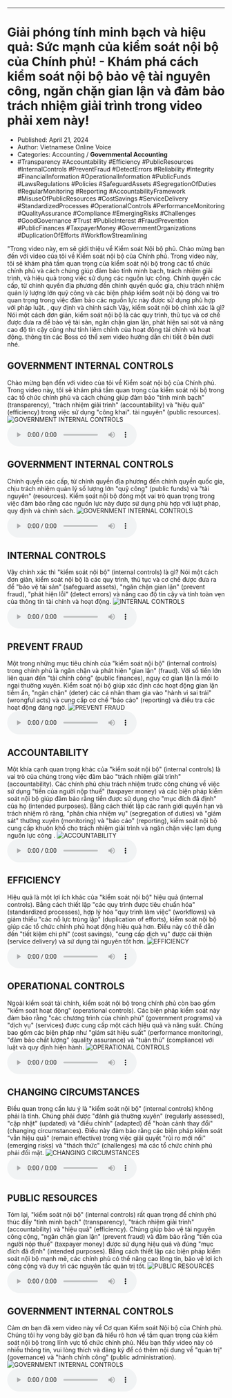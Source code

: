 
---

# Giải phóng tính minh bạch và hiệu quả: Sức mạnh của kiểm soát nội bộ của Chính phủ! - Khám phá cách kiểm soát nội bộ bảo vệ tài nguyên công, ngăn chặn gian lận và đảm bảo trách nhiệm giải trình trong video phải xem này!

- Published: April 21, 2024
- Author: Vietnamese Online Voice
- Categories: Accounting / **Governmental Accounting**
- #Transparency #Accountability #Efficiency #PublicResources #InternalControls #PreventFraud #DetectErrors #Reliability #Integrity #FinancialInformation #OperationalInformation #PublicFunds #LawsRegulations #Policies #SafeguardAssets #SegregationOfDuties #RegularMonitoring #Reporting #AccountabilityFramework #MisuseOfPublicResources #CostSavings #ServiceDelivery #StandardizedProcesses #OperationalControls #PerformanceMonitoring #QualityAssurance #Compliance #EmergingRisks #Challenges #GoodGovernance #Trust #PublicInterest #FraudPrevention #PublicFinances #TaxpayerMoney #GovernmentOrganizations #DuplicationOfEfforts #WorkflowStreamlining

"Trong video này, em sẽ giới thiệu về Kiểm soát Nội bộ phủ. Chào mừng bạn đến với video của tôi về Kiểm soát nội bộ của Chính phủ. Trong video này, tôi sẽ khám phá tầm quan trọng của kiểm soát nội bộ trong các tổ chức chính phủ và cách chúng giúp đảm bảo tính minh bạch, trách nhiệm giải trình, và hiệu quả trong việc sử dụng các nguồn lực công. Chính quyền các cấp, từ chính quyền địa phương đến chính quyền quốc gia, chịu trách nhiệm quản lý lượng lớn quỹ công và các biện pháp kiểm soát nội bộ đóng vai trò quan trọng trong việc đảm bảo các nguồn lực này được sử dụng phù hợp với pháp luật. , quy định và chính sách Vậy, kiểm soát nội bộ chính xác là gì? Nói một cách đơn giản, kiểm soát nội bộ là các quy trình, thủ tục và cơ chế được đưa ra để bảo vệ tài sản, ngăn chặn gian lận, phát hiện sai sót và nâng cao độ tin cậy cũng như tính liêm chính của hoạt động tài chính và hoạt động. thông tin các Boss có thể xem video hướng dẫn chi tiết ở bên dưới nhé.


## GOVERNMENT INTERNAL CONTROLS

Chào mừng bạn đến với video của tôi về Kiểm soát nội bộ của Chính phủ. Trong video này, tôi sẽ khám phá tầm quan trọng của kiểm soát nội bộ trong các tổ chức chính phủ và cách chúng giúp đảm bảo "tính minh bạch" (transparency), "trách nhiệm giải trình" (accountability) và "hiệu quả" (efficiency) trong việc sử dụng "công khai". tài nguyên" (public resources).
![GOVERNMENT INTERNAL CONTROLS](https://http-archiver-apis-production-80.schnworks.com/storage/images/transitions/2024-04-21/transition-16931117486-Montserrat-ExtraBold-7B1FA2.jpg)
<audio controls>
    <source src="https://http-archiver-apis-production-80.schnworks.com/storage/audio/file-12659572316.mp3" type="audio/mpeg">
</audio>



## GOVERNMENT INTERNAL CONTROLS

Chính quyền các cấp, từ chính quyền địa phương đến chính quyền quốc gia, chịu trách nhiệm quản lý số lượng lớn "quỹ công" (public funds) và "tài nguyên" (resources). Kiểm soát nội bộ đóng một vai trò quan trọng trong việc đảm bảo rằng các nguồn lực này được sử dụng phù hợp với luật pháp, quy định và chính sách.
![GOVERNMENT INTERNAL CONTROLS](https://http-archiver-apis-production-80.schnworks.com/storage/images/transitions/2024-04-21/transition--1140947373-Montserrat-Thin-7B1FA2.jpg)
<audio controls>
    <source src="https://http-archiver-apis-production-80.schnworks.com/storage/audio/file-8884642176.mp3" type="audio/mpeg">
</audio>



## INTERNAL CONTROLS

Vậy chính xác thì "kiểm soát nội bộ" (internal controls) là gì? Nói một cách đơn giản, kiểm soát nội bộ là các quy trình, thủ tục và cơ chế được đưa ra để "bảo vệ tài sản" (safeguard assets), "ngăn chặn gian lận" (prevent fraud), "phát hiện lỗi" (detect errors) và nâng cao độ tin cậy và tính toàn vẹn của thông tin tài chính và hoạt động.
![INTERNAL CONTROLS](https://http-archiver-apis-production-80.schnworks.com/storage/images/transitions/2024-04-21/transition--2278753246-Montserrat-ExtraBold-512DA8.jpg)
<audio controls>
    <source src="https://http-archiver-apis-production-80.schnworks.com/storage/audio/file-12804354973.mp3" type="audio/mpeg">
</audio>



## PREVENT FRAUD

Một trong những mục tiêu chính của "kiểm soát nội bộ" (internal controls) trong chính phủ là ngăn chặn và phát hiện "gian lận" (fraud). Với số tiền lớn liên quan đến "tài chính công" (public finances), nguy cơ gian lận là mối lo ngại thường xuyên. Kiểm soát nội bộ giúp xác định các hoạt động gian lận tiềm ẩn, "ngăn chặn" (deter) các cá nhân tham gia vào "hành vi sai trái" (wrongful acts) và cung cấp cơ chế "báo cáo" (reporting) và điều tra các hoạt động đáng ngờ.
![PREVENT FRAUD](https://http-archiver-apis-production-80.schnworks.com/storage/images/transitions/2024-04-21/transition--28050161490-Montserrat-Black-673AB7.jpg)
<audio controls>
    <source src="https://http-archiver-apis-production-80.schnworks.com/storage/audio/file-23007537738.mp3" type="audio/mpeg">
</audio>



## ACCOUNTABILITY

Một khía cạnh quan trọng khác của "kiểm soát nội bộ" (internal controls) là vai trò của chúng trong việc đảm bảo "trách nhiệm giải trình" (accountability). Các chính phủ chịu trách nhiệm trước công chúng về việc sử dụng "tiền của người nộp thuế" (taxpayer money) và các biện pháp kiểm soát nội bộ giúp đảm bảo rằng tiền được sử dụng cho "mục đích đã định" của họ (intended purposes). Bằng cách thiết lập các ranh giới quyền hạn và trách nhiệm rõ ràng, "phân chia nhiệm vụ" (segregation of duties) và "giám sát" thường xuyên (monitoring) và "báo cáo" (reporting), kiểm soát nội bộ cung cấp khuôn khổ cho trách nhiệm giải trình và ngăn chặn việc lạm dụng nguồn lực công .
![ACCOUNTABILITY](https://http-archiver-apis-production-80.schnworks.com/storage/images/transitions/2024-04-21/transition--19655018927-Montserrat-Bold-7B1FA2.jpg)
<audio controls>
    <source src="https://http-archiver-apis-production-80.schnworks.com/storage/audio/file-4509172512.mp3" type="audio/mpeg">
</audio>



## EFFICIENCY

Hiệu quả là một lợi ích khác của "kiểm soát nội bộ" hiệu quả (internal controls). Bằng cách thiết lập "các quy trình được tiêu chuẩn hóa" (standardized processes), hợp lý hóa "quy trình làm việc" (workflows) và giảm thiểu "các nỗ lực trùng lặp" (duplication of efforts), kiểm soát nội bộ giúp các tổ chức chính phủ hoạt động hiệu quả hơn. Điều này có thể dẫn đến "tiết kiệm chi phí" (cost savings), "cung cấp dịch vụ" được cải thiện (service delivery) và sử dụng tài nguyên tốt hơn.
![EFFICIENCY](https://http-archiver-apis-production-80.schnworks.com/storage/images/transitions/2024-04-21/transition--2647339614-Montserrat-SemiBold-004895.jpg)
<audio controls>
    <source src="https://http-archiver-apis-production-80.schnworks.com/storage/audio/file-11401035617.mp3" type="audio/mpeg">
</audio>



## OPERATIONAL CONTROLS

Ngoài kiểm soát tài chính, kiểm soát nội bộ trong chính phủ còn bao gồm "kiểm soát hoạt động" (operational controls). Các biện pháp kiểm soát này đảm bảo rằng "các chương trình của chính phủ" (government programs) và "dịch vụ" (services) được cung cấp một cách hiệu quả và năng suất. Chúng bao gồm các biện pháp như "giám sát hiệu suất" (performance monitoring), "đảm bảo chất lượng" (quality assurance) và "tuân thủ" (compliance) với luật và quy định hiện hành.
![OPERATIONAL CONTROLS](https://http-archiver-apis-production-80.schnworks.com/storage/images/transitions/2024-04-21/transition--9876178971-Montserrat-Regular-283593.jpg)
<audio controls>
    <source src="https://http-archiver-apis-production-80.schnworks.com/storage/audio/file-39966736140.mp3" type="audio/mpeg">
</audio>



## CHANGING CIRCUMSTANCES

Điều quan trọng cần lưu ý là "kiểm soát nội bộ" (internal controls) không phải là tĩnh. Chúng phải được "đánh giá thường xuyên" (regularly assessed), "cập nhật" (updated) và "điều chỉnh" (adapted) để "hoàn cảnh thay đổi" (changing circumstances). Điều này đảm bảo rằng các biện pháp kiểm soát "vẫn hiệu quả" (remain effective) trong việc giải quyết "rủi ro mới nổi" (emerging risks) và "thách thức" (challenges) mà các tổ chức chính phủ phải đối mặt.
![CHANGING CIRCUMSTANCES](https://http-archiver-apis-production-80.schnworks.com/storage/images/transitions/2024-04-21/transition--28507561707-Montserrat-ExtraBold-1A237E.jpg)
<audio controls>
    <source src="https://http-archiver-apis-production-80.schnworks.com/storage/audio/file-8177373039.mp3" type="audio/mpeg">
</audio>



## PUBLIC RESOURCES

Tóm lại, "kiểm soát nội bộ" (internal controls) rất quan trọng để chính phủ thúc đẩy "tính minh bạch" (transparency), "trách nhiệm giải trình" (accountability) và "hiệu quả" (efficiency). Chúng giúp bảo vệ tài nguyên công cộng, "ngăn chặn gian lận" (prevent fraud) và đảm bảo rằng "tiền của người nộp thuế" (taxpayer money) được sử dụng hiệu quả và đúng "mục đích đã định" (intended purposes). Bằng cách thiết lập các biện pháp kiểm soát nội bộ mạnh mẽ, các chính phủ có thể nâng cao lòng tin, bảo vệ lợi ích công cộng và duy trì các nguyên tắc quản trị tốt.
![PUBLIC RESOURCES](https://http-archiver-apis-production-80.schnworks.com/storage/images/transitions/2024-04-21/transition--23326304959-Montserrat-Regular-303F9F.jpg)
<audio controls>
    <source src="https://http-archiver-apis-production-80.schnworks.com/storage/audio/file-4193899813.mp3" type="audio/mpeg">
</audio>



## GOVERNMENT INTERNAL CONTROLS

Cảm ơn bạn đã xem video này về Cơ quan Kiểm soát Nội bộ của Chính phủ. Chúng tôi hy vọng bây giờ bạn đã hiểu rõ hơn về tầm quan trọng của kiểm soát nội bộ trong lĩnh vực tổ chức chính phủ. Nếu bạn thấy video này có nhiều thông tin, vui lòng thích và đăng ký để có thêm nội dung về "quản trị" (governance) và "hành chính công" (public administration).
![GOVERNMENT INTERNAL CONTROLS](https://http-archiver-apis-production-80.schnworks.com/storage/images/transitions/2024-04-21/transition-28711771153-Montserrat-Regular-9C27B0.jpg)
<audio controls>
    <source src="https://http-archiver-apis-production-80.schnworks.com/storage/audio/file-41860056665.mp3" type="audio/mpeg">
</audio>

